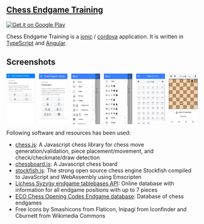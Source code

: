 [Chess Endgame Training](https://github.com/supertorpe/chessendgametraining)
--------------------
<a style="margin-bottom: 0;" href='https://play.google.com/store/apps/details?id=com.supertorpe.chessendgametraining'><img alt='Get it on Google Play' src='https://play.google.com/intl/en_us/badges/images/generic/en_badge_web_generic.png' height="80px"/></a>

Chess Endgame Training is a [ionic](https://ionicframework.com/) / [cordova](https://cordova.apache.org/) application. It is written
in [TypeScript](http://www.typescriptlang.org/) and [Angular](https://angular.io/).

## Screenshots
<div style="display:flex;" >
<img  src="resources/01_home.png" width="15%" >
<img style="margin-left:10px;" src="resources/screenshots/01_home-en.png" width="15%" >
<img style="margin-left:10px;" src="resources/screenshots/02_menu-en.png" width="15%" >
<img style="margin-left:10px;" src="resources/screenshots/03_menu-en.png" width="15%" >
<img style="margin-left:10px;" src="resources/screenshots/04_list-en.png" width="15%" >
<img style="margin-left:10px;" src="resources/screenshots/05_position-en.png" width="15%" >
</div>

Following software and resources has been used:

* [chess.js](https://github.com/jhlywa/chess.js): A Javascript chess library for chess move generation/validation, piece placement/movement, and check/checkmate/draw detection
* [chessboard.js](http://chessboardjs.com): A Javascript chess board
* [stockfish.js](https://github.com/niklasf/stockfish.js): The strong open source chess engine Stockfish compiled to JavaScript and WebAssembly using Emscripten
* [Lichess Syzygy endgame tablebases API](https://github.com/niklasf/lila-tablebase): Online database with information for all endgame positions with up to 7 pieces
* [ECO Chess Opening Codes Endgame database](http://ecochessopeningcodes.blogspot.com.es/2016/01/play-chess-endgame-positions-with.html): Database of chess endgames
* Free Icons by Smashicons from Flaticon, Inipagi from Iconfinder and Cburnett from Wikimedia Commons 
